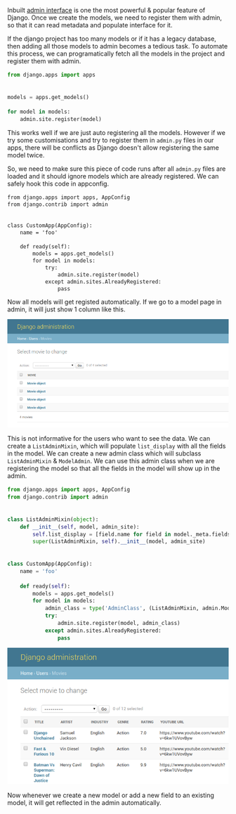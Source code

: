 <!--
.. title: Django Tips & Tricks #9 - Auto Register Models In Admin
.. slug: django-tricks-auto-register-models-admin
.. date: 2017-11-24 21:21:21 UTC
.. tags: python, django, django-tips-tricks
.. category: tech, programming, python
.. link:
.. description: Django productivity tips. How to auto register all models with all fields from all apps in django admin.
.. type: text
-->

Inbuilt [admin interface](https://docs.djangoproject.com/en/1.11/ref/contrib/admin/
) is one the most powerful & popular feature of Django. Once we create the models, we need to register them with admin, so that it can read metadata and populate interface for it.

If the django project has too many models or if it has a legacy database, then adding all those models to admin becomes a tedious task. To automate this process, we can programatically fetch all the models in the project and register them with admin.

```python
from django.apps import apps


models = apps.get_models()

for model in models:
    admin.site.register(model)
```

This works well if we are just auto registering all the models. However if we try some customisations and try to register them in `admin.py` files in our apps, there will be conflicts as Django doesn't allow registering the same model twice.

So, we need to make sure this piece of code runs after all `admin.py` files are loaded and it should ignore models which are already registered. We can safely hook this code in appconfig.

```
from django.apps import apps, AppConfig
from django.contrib import admin


class CustomApp(AppConfig):
    name = 'foo'

    def ready(self):
        models = apps.get_models()
        for model in models:
            try:
                admin.site.register(model)
            except admin.sites.AlreadyRegistered:
                pass
```

Now all models will get registed automatically. If we go to a model page in admin, it will just show 1 column like this.

<p align="center">
<img src="/images/django-admin-auto.png" width="600px" />
</p>


This is not informative for the users who want to see the data. We can create a `ListAdminMixin`,  which will populate `list_display` with all the fields in the model. We can create a new admin class which will subclass `ListAdminMixin` & `ModelAdmin`. We can use this admin class when we are registering the model so that all the fields in the model will show up in the admin.


```python
from django.apps import apps, AppConfig
from django.contrib import admin


class ListAdminMixin(object):
    def __init__(self, model, admin_site):
        self.list_display = [field.name for field in model._meta.fields if field.name != "id"]
        super(ListAdminMixin, self).__init__(model, admin_site)


class CustomApp(AppConfig):
    name = 'foo'

    def ready(self):
        models = apps.get_models()
        for model in models:
            admin_class = type('AdminClass', (ListAdminMixin, admin.ModelAdmin), {})
            try:
                admin.site.register(model, admin_class)
            except admin.sites.AlreadyRegistered:
                pass
```

<p align="center">
<img src="/images/django-admin-auto-2.png" width="600px" />
</p>

Now whenever we create a new model or add a new field to an existing model, it will get reflected in the admin automatically.
